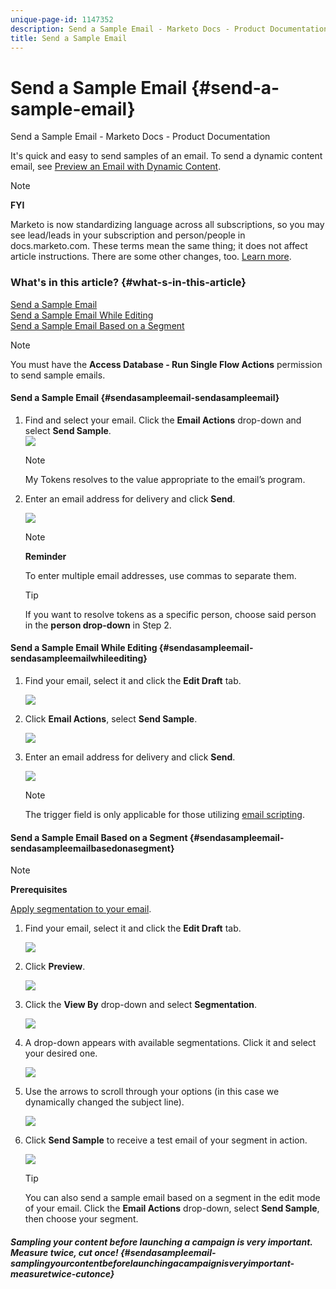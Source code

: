 ```yaml
---
unique-page-id: 1147352
description: Send a Sample Email - Marketo Docs - Product Documentation
title: Send a Sample Email
---
```


# Send a Sample Email {#send-a-sample-email}

Send a Sample Email - Marketo Docs - Product Documentation

It's quick and easy to send samples of an email. To send a dynamic content email, see [Preview an Email with Dynamic Content](../../../../../welcome-to-marketo-docs/product-docs/email-marketing/general/functions-in-the-editor/preview-an-email-with-dynamic-content.md).

>[!NOTE]
>
>**FYI**
>
>Marketo is now standardizing language across all subscriptions, so you may see lead/leads in your subscription and person/people in docs.marketo.com. These terms mean the same thing; it does not affect article instructions. There are some other changes, too. [Learn more](http://docs.marketo.com/display/DOCS/Updates+to+Marketo+Terminology).

### What's in this article? {#what-s-in-this-article}

[Send a Sample Email](#sendasampleemail-sendasampleemail)  
[Send a Sample Email While Editing](#sendasampleemail-sendasampleemailwhileediting)  
[Send a Sample Email Based on a Segment](#sendasampleemail-sendasampleemailbasedonasegment)

>[!NOTE]
>
>You must have the **Access Database - Run Single Flow Actions** permission to send sample emails.

#### Send a Sample Email {#sendasampleemail-sendasampleemail}

1. Find and select your email. Click the **Email Actions** drop-down and select **Send Sample**.  
   ![](assets/one-281-29.jpg)

   >[!NOTE]
   >
   >My Tokens resolves to the value appropriate to the email’s program.

1. Enter an email address for delivery and click **Send**.

   ![](assets/two.png)

   >[!NOTE]
   >
   >**Reminder**
   >
   >
   >To enter multiple email addresses, use commas to separate them.

   >[!TIP]
   >
   >If you want to resolve tokens as a specific person, choose said person in the **person drop-down** in Step 2.

#### Send a Sample Email While Editing {#sendasampleemail-sendasampleemailwhileediting}

1. Find your email, select it and click the **Edit Draft** tab.

   ![](assets/three-281-29.jpg)

1. Click **Email Actions**, select **Send Sample**.

   ![](assets/four.png)

1. Enter an email address for delivery and click **Send**.

   ![](assets/two.png)

   >[!NOTE]
   >
   >The trigger field is only applicable for those utilizing [email scripting](http://developers.marketo.com/documentation/velocity-script/).

#### Send a Sample Email Based on a Segment {#sendasampleemail-sendasampleemailbasedonasegment}

>[!NOTE]
>
>**Prerequisites**
>
>[Apply segmentation to your email](http://docs.marketo.com/display/public/DOCS/Using+Dynamic+Content+in+an+Email).

1. Find your email, select it and click the **Edit Draft** tab.

   ![](assets/three-281-29.jpg)

1. Click **Preview**.

   ![](assets/1.png)

1. Click the **View By** drop-down and select **Segmentation**.

   ![](assets/2.png)

1. A drop-down appears with available segmentations. Click it and select your desired one.

   ![](assets/3.png)

1. Use the arrows to scroll through your options (in this case we dynamically changed the subject line).

   ![](assets/4.png)

1. Click **Send Sample** to receive a test email of your segment in action.

   ![](assets/5.png)

   >[!TIP]
   >
   >You can also send a sample email based on a segment in the edit mode of your email. Click the **Email Actions** drop-down, select **Send Sample**, then choose your segment.

##### Sampling your content before launching a campaign is very important. Measure twice, cut once! {#sendasampleemail-samplingyourcontentbeforelaunchingacampaignisveryimportant-measuretwice-cutonce}

